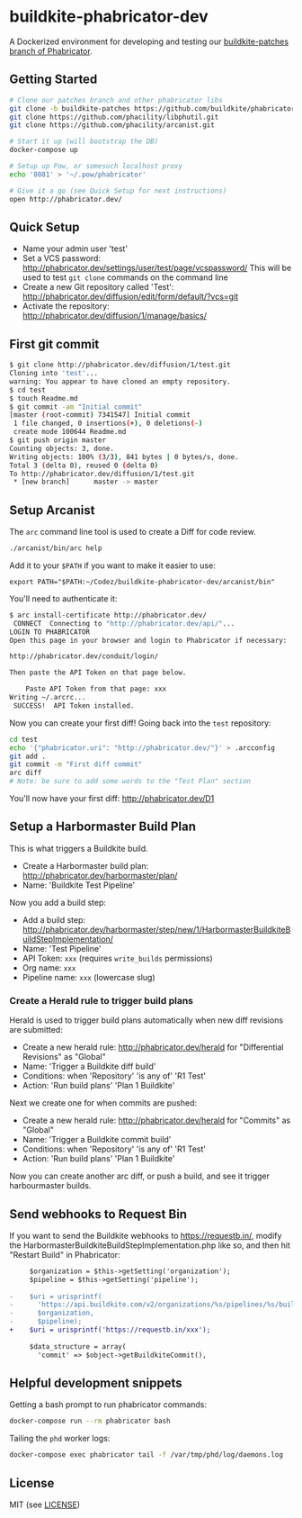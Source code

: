 buildkite-phabricator-dev
=========================

A Dockerized environment for developing and testing our [buildkite-patches branch of Phabricator](https://github.com/buildkite/phabricator/tree/buildkite-support).

## Getting Started

```bash
# Clone our patches branch and other phabricator libs
git clone -b buildkite-patches https://github.com/buildkite/phabricator.git
git clone https://github.com/phacility/libphutil.git
git clone https://github.com/phacility/arcanist.git

# Start it up (will bootstrap the DB)
docker-compose up

# Setup up Pow, or somesuch localhost proxy
echo '8081' > '~/.pow/phabricator'

# Give it a go (see Quick Setup for next instructions)
open http://phabricator.dev/
```

## Quick Setup

* Name your admin user 'test'
* Set a VCS password: http://phabricator.dev/settings/user/test/page/vcspassword/ This will be used to test `git clone` commands on the command line
* Create a new Git repository called 'Test': http://phabricator.dev/diffusion/edit/form/default/?vcs=git
* Activate the repository: http://phabricator.dev/diffusion/1/manage/basics/

## First git commit

```bash
$ git clone http://phabricator.dev/diffusion/1/test.git
Cloning into 'test'...
warning: You appear to have cloned an empty repository.
$ cd test
$ touch Readme.md
$ git commit -am "Initial commit"
[master (root-commit) 7341547] Initial commit
 1 file changed, 0 insertions(+), 0 deletions(-)
 create mode 100644 Readme.md
$ git push origin master
Counting objects: 3, done.
Writing objects: 100% (3/3), 841 bytes | 0 bytes/s, done.
Total 3 (delta 0), reused 0 (delta 0)
To http://phabricator.dev/diffusion/1/test.git
 * [new branch]      master -> master
```

## Setup Arcanist

The `arc` command line tool is used to create a Diff for code review. 

```bash
./arcanist/bin/arc help
```

Add it to your `$PATH` if you want to make it easier to use:

```
export PATH="$PATH:~/Codez/buildkite-phabricator-dev/arcanist/bin"
```

You'll need to authenticate it:

```bash
$ arc install-certificate http://phabricator.dev/
 CONNECT  Connecting to "http://phabricator.dev/api/"...
LOGIN TO PHABRICATOR
Open this page in your browser and login to Phabricator if necessary:

http://phabricator.dev/conduit/login/

Then paste the API Token on that page below.

    Paste API Token from that page: xxx
Writing ~/.arcrc...
 SUCCESS!  API Token installed.
```

Now you can create your first diff! Going back into the `test` repository:

```bash
cd test
echo '{"phabricator.uri": "http://phabricator.dev/"}' > .arcconfig
git add .
git commit -m "First diff commit"
arc diff
# Note: be sure to add some words to the "Test Plan" section
```

You'll now have your first diff: http://phabricator.dev/D1

## Setup a Harbormaster Build Plan

This is what triggers a Buildkite build.

* Create a Harbormaster build plan: http://phabricator.dev/harbormaster/plan/
* Name: 'Buildkite Test Pipeline'

Now you add a build step:

* Add a build step: http://phabricator.dev/harbormaster/step/new/1/HarbormasterBuildkiteBuildStepImplementation/
* Name: 'Test Pipeline'
* API Token: `xxx` (requires `write_builds` permissions)
* Org name: `xxx`
* Pipeline name: `xxx` (lowercase slug)

### Create a Herald rule to trigger build plans

Herald is used to trigger build plans automatically when new diff revisions are submitted:

* Create a new herald rule: http://phabricator.dev/herald for "Differential Revisions" as "Global"
* Name: 'Trigger a Buildkite diff build'
* Conditions: when 'Repository' 'is any of' 'R1 Test'
* Action: 'Run build plans' 'Plan 1 Buildkite'

Next we create one for when commits are pushed:

* Create a new herald rule: http://phabricator.dev/herald for "Commits" as "Global"
* Name: 'Trigger a Buildkite commit build'
* Conditions: when 'Repository' 'is any of' 'R1 Test'
* Action: 'Run build plans' 'Plan 1 Buildkite'

Now you can create another arc diff, or push a build, and see it trigger harbourmaster builds.

## Send webhooks to Request Bin

If you want to send the Buildkite webhooks to https://requestb.in/, modify the HarbormasterBuildkiteBuildStepImplementation.php like so, and then hit "Restart Build" in Phabricator:

```diff
     $organization = $this->getSetting('organization');
     $pipeline = $this->getSetting('pipeline');
 
-    $uri = urisprintf(
-      'https://api.buildkite.com/v2/organizations/%s/pipelines/%s/builds',
-      $organization,
-      $pipeline);
+    $uri = urisprintf('https://requestb.in/xxx');
 
     $data_structure = array(
       'commit' => $object->getBuildkiteCommit(),
```

## Helpful development snippets

Getting a bash prompt to run phabricator commands:

```bash
docker-compose run --rm phabricator bash
```

Tailing the `phd` worker logs:

```bash
docker-compose exec phabricator tail -f /var/tmp/phd/log/daemons.log
```

## License

MIT (see [LICENSE](LICENSE))